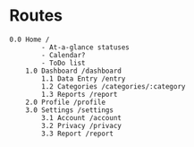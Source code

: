 # Routes

    0.0 Home /
			- At-a-glance statuses
			- Calendar?
			- ToDo list
		1.0 Dashboard /dashboard
			1.1 Data Entry /entry
			1.2 Categories /categories/:category
			1.3 Reports /report
		2.0 Profile /profile
		3.0 Settings /settings
			3.1 Account /account
			3.2 Privacy /privacy
			3.3 Report /report
